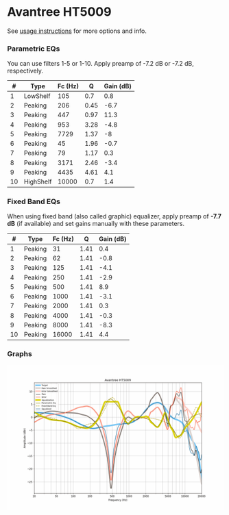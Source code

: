 # Avantree HT5009
See [usage instructions](https://github.com/jaakkopasanen/AutoEq#usage) for more options and info.

### Parametric EQs
You can use filters 1-5 or 1-10. Apply preamp of -7.2 dB or -7.2 dB, respectively.

|   # | Type      |   Fc (Hz) |    Q |   Gain (dB) |
|-----|-----------|-----------|------|-------------|
|   1 | LowShelf  |       105 | 0.7  |         0.8 |
|   2 | Peaking   |       206 | 0.45 |        -6.7 |
|   3 | Peaking   |       447 | 0.97 |        11.3 |
|   4 | Peaking   |       953 | 3.28 |        -4.8 |
|   5 | Peaking   |      7729 | 1.37 |        -8   |
|   6 | Peaking   |        45 | 1.96 |        -0.7 |
|   7 | Peaking   |        79 | 1.17 |         0.3 |
|   8 | Peaking   |      3171 | 2.46 |        -3.4 |
|   9 | Peaking   |      4435 | 4.61 |         4.1 |
|  10 | HighShelf |     10000 | 0.7  |         1.4 |

### Fixed Band EQs
When using fixed band (also called graphic) equalizer, apply preamp of **-7.7 dB** (if available) and set gains manually with these parameters.

|   # | Type    |   Fc (Hz) |    Q |   Gain (dB) |
|-----|---------|-----------|------|-------------|
|   1 | Peaking |        31 | 1.41 |         0.4 |
|   2 | Peaking |        62 | 1.41 |        -0.8 |
|   3 | Peaking |       125 | 1.41 |        -4.1 |
|   4 | Peaking |       250 | 1.41 |        -2.9 |
|   5 | Peaking |       500 | 1.41 |         8.9 |
|   6 | Peaking |      1000 | 1.41 |        -3.1 |
|   7 | Peaking |      2000 | 1.41 |         0.3 |
|   8 | Peaking |      4000 | 1.41 |        -0.3 |
|   9 | Peaking |      8000 | 1.41 |        -8.3 |
|  10 | Peaking |     16000 | 1.41 |         4.4 |

### Graphs
![](./Avantree%20HT5009.png)
